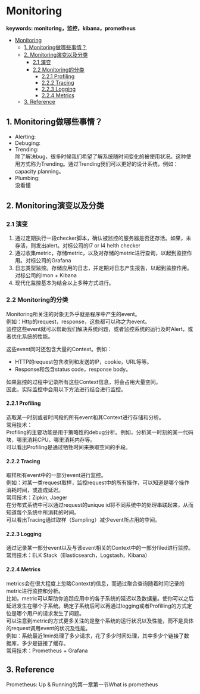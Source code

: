 # Monitoring
**keywords: monitoring，监控，kibana，prometheus** 
- [Monitoring](#monitoring)
  - [1. Monitoring做哪些事情？](#1-monitoring做哪些事情)
  - [2. Monitoring演变以及分类](#2-monitoring演变以及分类)
    - [2.1 演变](#21-演变)
    - [2.2 Monitoring的分类](#22-monitoring的分类)
      - [2.2.1 Profiling](#221-profiling)
      - [2.2.2 Tracing](#222-tracing)
      - [2.2.3 Logging](#223-logging)
      - [2.2.4 Metrics](#224-metrics)
  - [3. Reference](#3-reference)
## 1. Monitoring做哪些事情？
* Alerting:
* Debuging:
* Trending:  
除了解决bug，很多时候我们希望了解系统随时间变化的被使用状况。这种使用方式称为Trending。通过Trending我们可以更好的设计系统，例如：capacity planning。
* Plumbing:  
没看懂

## 2. Monitoring演变以及分类
### 2.1 演变
1. 通过定期执行一段checker脚本，确认被监控的服务器是否还存活。如果，未存活，则发出alert。对标公司的l7 or l4 helth checker
2. 通过收集metric，存储metric，以及对存储的metric进行查询，以起到监控作用。对标公司的Grafana
3. 日志类型监控。存储应用的日志，并定期对日志产生报告，以起到监控作用。对标公司的Imon + Kibana
4. 现代化监控基本为结合以上多种方式进行。

### 2.2 Monitoring的分类
Monitoring所关注的对象无外乎就是程序中产生的event。  
例如：Http的request，response，这些都可以称之为event。  
监控这些event就可以帮助我们解决系统问题，或者监控系统的运行及时Alert，或者优化系统的性能。  

这些event同时还包含大量的Context。例如：
* HTTP的request包含收到和发送的IP，cookie，URL等等。
* Response和包含status code，response body。

如果监控的过程中记录所有这些Context信息，将会占用大量空间。  
因此，实际监控中会用以下方法进行结合进行监控。

#### 2.2.1 Profiling
选取某一时刻或者时间段的所有event和其Context进行存储和分析。  
常用技术：  
Profiling的主要功能是用于策略性的debug分析。例如，分析某一时刻的某一代码块，哪里消耗CPU，哪里消耗内存等。  
可以看出Profiling是通过牺牲时间来换取空间的手段。

#### 2.2.2 Tracing
取样所有event中的一部分event进行监控。  
例如：对某一类request取样，监控request中的所有操作，可以知道是哪个操作消耗时间，或造成延迟。  
常用技术：Zipkin, Jaeger  
在分布式系统中可以通过request的unique id将不同系统中的处理串联起来，从而知道每个系统中所消耗的时间。  
可以看出Tracing通过取样（Sampling）减少event所占用的空间。

#### 2.2.3 Logging
通过记录某一部分event以及与该event相关的Context中的一部分filed进行监控。  
常用技术：ELK Stack（Elasticsearch，Logstash，Kibana）

#### 2.2.4 Metrics
metrics会在很大程度上忽略Context的信息，而通过聚合查询随着时间记录的metric进行监控和分析。  
比如，metric可以帮助你追踪应用中的各子系统的延迟以及数据量。使你可以之后延迟发生在哪个子系统。确定子系统后可以再通过logging或者Profilling的方式定位是哪个用户的请求发生了问题。  
可以注意到metric的方式更多关注的是整个系统的运行状况以及性能，而不是具体的request调用event的状况及性能。  
例如：系统最近1min处理了多少请求，花了多少时间处理，其中多少个链接了数据库，多少是链接了缓存。  
常用技术：Prometheus + Grafana

## 3. Reference
Prometheus: Up & Running的第一章第一节What is prometheus